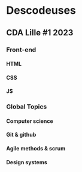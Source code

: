 # Descodeuses
## CDA Lille #1 2023

### Front-end

#### HTML
#### CSS
#### JS

### Global Topics

#### Computer science
#### Git & github
#### Agile methods & scrum
#### Design systems


